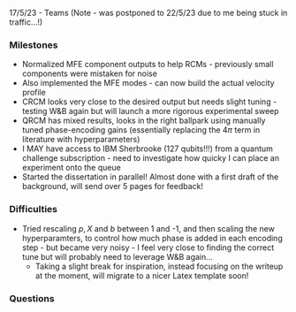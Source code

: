 17/5/23 - Teams
(Note - was postponed to 22/5/23 due to me being stuck in traffic...!)

### Milestones
- Normalized MFE component outputs to help RCMs - previously small components were mistaken for noise
- Also implemented the MFE modes - can now build the actual velocity profile
- CRCM looks very close to the desired output but needs slight tuning - testing W&B again but will launch a more rigorous experimental sweep
- QRCM has mixed results, looks in the right ballpark using manually tuned phase-encoding gains (essentially replacing the $4\pi$ term in literature with hyperparameters)
- I MAY have access to IBM Sherbrooke (127 qubits!!!) from a quantum challenge subscription - need to investigate how quicky I can place an experiment onto the queue
- Started the dissertation in parallel! Almost done with a first draft of the background, will send over 5 pages for feedback!


### Difficulties
- Tried rescaling $p, X$ and $b$ between 1 and -1, and then scaling the new hyperparamters, to control how much phase is added in each encoding step - but became very noisy - I feel very close to finding the correct tune but will probably need to leverage W&B again...
	- Taking a slight break for inspiration, instead focusing on the writeup at the moment, will migrate to a nicer Latex template soon!


### Questions
